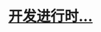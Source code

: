 # [开发进行时...](https://shenzilong.cn/other/%e4%bb%bb%e6%84%8f%e5%ba%94%e7%94%a8%e8%be%93%e5%85%a5%e6%a1%86%e5%86%85%e5%bc%95%e7%94%a8%e5%ae%9e%e7%8e%b0%e8%ae%b0%e5%bd%95.html#20210326102459-nrdlzel)